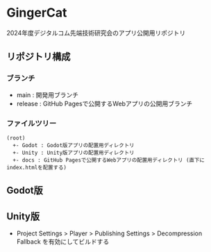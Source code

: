 # GingerCat
2024年度デジタルコム先端技術研究会のアプリ公開用リポジトリ

## リポジトリ構成

### ブランチ
- main : 開発用ブランチ
- release : GitHub Pagesで公開するWebアプリの公開用ブランチ

### ファイルツリー
```
(root)
  +- Godot : Godot版アプリの配置用ディレクトリ
  +- Unity : Unity版アプリの配置用ディレクトリ
  +- docs : GitHub Pagesで公開するWebアプリの配置用ディレクトリ (直下にindex.htmlを配置する)
```

## Godot版


## Unity版
- Project Settings > Player > Publishing Settings > Decompression Fallback を有効にしてビルドする

